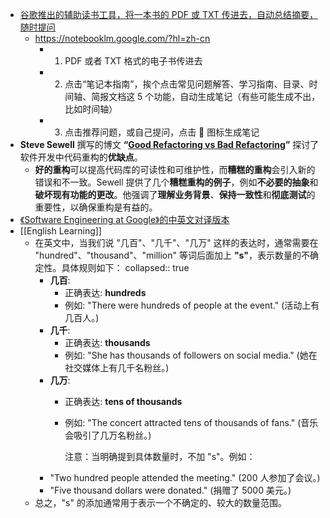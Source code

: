 - [谷歌推出的辅助读书工具，将一本书的 PDF 或 TXT 传进去，自动总结摘要，随时提问](https://x.com/vista8/status/1824272372490441162)
	- https://notebooklm.google.com/?hl=zh-cn
		- 1. PDF 或者 TXT 格式的电子书传进去
		- 2. 点击“笔记本指南”，挨个点击常见问题解答、学习指南、目录、时间轴、简报文档这 5 个功能，自动生成笔记（有些可能生成不出，比如时间轴）
		- 3. 点击推荐问题，或自己提问，点击 📌 图标生成笔记
- **Steve Sewell** 撰写的博文 **“[Good Refactoring vs Bad Refactoring](https://www.builder.io/blog/good-vs-bad-refactoring)”** 探讨了软件开发中代码重构的**优缺点**。
	- **好的重构**可以提高代码库的可读性和可维护性，而**糟糕的重构**会引入新的错误和不一致。Sewell 提供了几个**糟糕重构的例子**，例如**不必要的抽象**和**破坏现有功能的更改**。他强调了**理解业务背景**、**保持一致性**和**彻底测试**的重要性，以确保重构是有益的。
- [《Software Engineering at Google》的中英文对译版本](https://qiangmzsx.github.io/Software-Engineering-at-Google/#/?id=software-engineering-at-google)
- [[English Learning]]
	- 在英文中，当我们说 "几百"、"几千"、"几万" 这样的表达时，通常需要在 "hundred"、"thousand"、"million" 等词后面加上 **"s"**，表示数量的不确定性。具体规则如下：
	  collapsed:: true
		- **几百**:
			- 正确表达: **hundreds**
			- 例如: "There were hundreds of people at the event." (活动上有几百人。)
		- **几千**:
			- 正确表达: **thousands**
			- 例如: "She has thousands of followers on social media." (她在社交媒体上有几千名粉丝。)
		- **几万**:
			- 正确表达: **tens of thousands**
			- 例如: "The concert attracted tens of thousands of fans." (音乐会吸引了几万名粉丝。)
			  
			  注意：当明确提到具体数量时，不加 "s"。例如：
		- "Two hundred people attended the meeting." (200 人参加了会议。)
		- "Five thousand dollars were donated." (捐赠了 5000 美元。)
	- 总之，"s" 的添加通常用于表示一个不确定的、较大的数量范围。